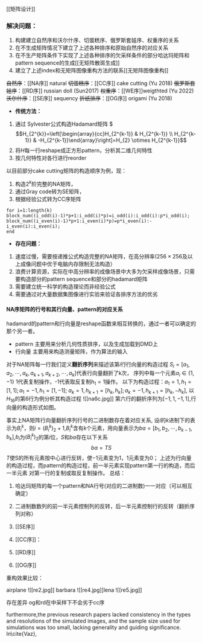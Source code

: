 [[矩阵设计]]
### 解决问题：
1. 构建建立自然序和沃尔什序、切蛋糕序、俄罗斯套娃序、权重序的关系
2. 在不生成矩阵情况下建立了上述各种排序和原始自然序的对应关系
3. 在不生产矩阵条件下实现了上述各种排序的欠采样条件的部分哈达玛矩阵和pattern sequence的生成[[无矩阵散斑生成]]
4. 建立了上述index和无矩阵图像重构方法的联系[[无矩阵图像重构]]

~~自然序~~：[[NA序]]  natural
~~切蛋糕序~~：[[CC序]] cake cutting (Yu 2018)
~~俄罗斯套娃序~~：[[RD序]] russian doll (Sun2017)
~~权重序~~：[[WE序]]weigthted (Yu 2022)
~~沃尔什序~~：[[SE序]] sequency
~~折纸排序~~：[[OG序]] origami (Yu 2018)
* **传统方法：**
1. 通过 Sylvester公式构造Hadamard矩阵 
$$$H_{2^{k}}=\left[\begin{array}{cc}H_{2^{k-1}} & H_{2^{k-1}} \\ H_{2^{k-1}} & -H_{2^{k-1}}\end{array}\right]=H_{2} \otimes H_{2^{k-1}}$$
2. 将$H$每一行reshape成正方形pattern，分析其二维几何特性
3. 按几何特性对各行进行reorder

以目前部分cake cutting矩阵的构造顺序为例，现：
1. 构造$2^k$阶完整的NA矩阵，
2. 通过Gray code转为SE矩阵，
3. 根据经验公式转为CC序矩阵
``` 
for i=1:length(k) block_num((i_odd(i)-1)*p+1:i_odd(i)*p)=i_odd(i):i_odd(i):p*i_odd(i);
block_num((i_even(i)-1)*p+1:i_even(i)*p)=p*i_even(i):-i_even(i):i_even(i);
end
```
- **存在问题：**
1. 速度过慢，需要按递推公式构造完整的NA矩阵，在高分辨率($256\times256$及以上成像问题中优于电脑内存限制无法构造）
2. 浪费计算资源，实际在中高分辨率的成像场景中大多为欠采样成像场景，只需要构造部分的pattern sequence和部分的hadamard矩阵
3. 需要建立统一科学的构造理论而非经验公式
4. 需要通过对大量数据集图像进行实验来验证各排序方法的优劣
#### NA序矩阵的行号和其行向量、pattern的对应关系
hadamard的pattern和行向量是reshape函数来相互转换的，通过一者可以确定的那个另一者。
- pattern 主要用来分析几何性质排序，以及生成加载到DMD上
- 行向量 主要用来构造测量矩阵，作为算法的输入

对于NA矩阵每一行我们定义**翻折序列**来描述该第$i$行行向量的构造过程
$S_i=[a_{1}, a_{2}, \cdots, a_{k}, a_{k+1}, a_{k+2}, \cdots, a_{k} ]$代表行向量翻折了k次，
 序列中每一个元素$a_i\in\{1,-1\}$ 1代表复制操作，-1代表取反复制$h_1=1$操作。
 以下为构造过程：$a_1=1,h_1=[1,1];a_1=-1,h_1=[1,-1]$; $a_{k}=1,h_{k+1}=[h_{k},h_{k}];a_{k}=-1,h_{k+1}=[h_{k},-h_{k}]$,
以$H_{16}$的第6行为例分析其构造过程
![[na6c.jpg]]
第六行的翻折序列为$[-1,1,-1,1]$,行向量的构造形式如图。

事实上NA矩阵行向量翻折序列行号的二进制数存在着对应关系,
	设$i$的$k$进制下的表示为$B_i^{k}$，则$i=(B_i^{k})_2+1$,$B_i^{k}$含有$k$个元素，用向量表示为$ba=[b_1,b_2,\cdots,b_{k-1},b_k]$,$b_i$为$(B_i^{k})_2$的第$i$位，$S$和$ba$存在以下关系
	$$
	ba=TS
$$
$T$使S的所有元素按中心进行反转，使$-1$元素变为1，1元素变为0；
上述为行向量的构造过程，而pattern的构造过程，前一半元素实现pattern第一行的构造，而后一半元素 对第一行的复制或取反复制操作。
总结：
1. 哈达玛矩阵的每一个pattern和NA行号(对应的二进制数)一一对应（可以相互确定）
2. 二进制数数列的前一半元素控制列的反转，后一半元素控制行的反转（翻折序列对称）

1. [[SE序]]
2. [[CC序]]：
3. [[RD序]]
4. [[OG序]]

重构效果比较：


airplane
![[re2.jpg]]
barbara
![[re4.jpg]]lena
![[re5.jpg]] 

存在差异
og和rd在中采样下不会劣于cc序

furthermore,the previous research papers lacked consistency in the types and resolutions of the simulated images, and the sample size used for simulations was too small, lacking generality and guiding significance. In\cite{Vaz},